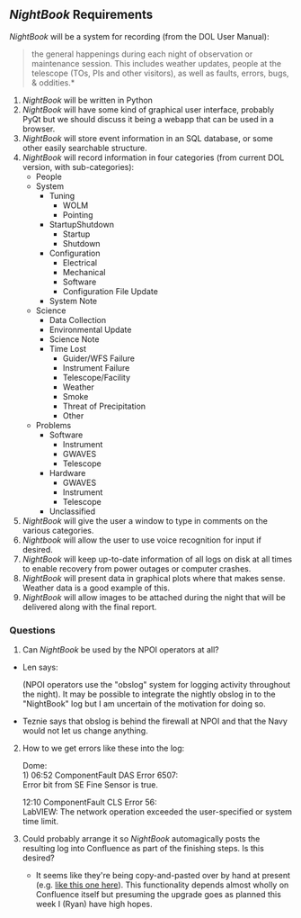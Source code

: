 ## *NightBook* Requirements

*NightBook* will be a system for recording (from the DOL User Manual):

> the general happenings during each night of observation or maintenance session. This includes weather updates,
> people at the telescope (TOs, PIs and other visitors), as well as faults, errors, bugs, & oddities.*

1. *NightBook* will be written in Python
2. *NightBook* will have some kind of graphical user interface, probably PyQt but we should discuss it being
   a webapp that can be used in a browser.
3. *NightBook* will store event information in an SQL database, or some other easily searchable structure.
4. *NightBook* will record information in four categories (from current DOL version, with sub-categories):
   * People
   * System
     * Tuning
       * WOLM
       * Pointing
     * StartupShutdown
       * Startup
       * Shutdown
     * Configuration
       * Electrical
       * Mechanical
       * Software
       * Configuration File Update
     * System Note
   * Science
     * Data Collection
     * Environmental Update
     * Science Note
     * Time Lost
       * Guider/WFS Failure
       * Instrument Failure
       * Telescope/Facility
       * Weather
       * Smoke
       * Threat of Precipitation
       * Other
   * Problems
     * Software
       * Instrument
       * GWAVES
       * Telescope
     * Hardware
       * GWAVES
       * Instrument
       * Telescope
     * Unclassified
5. *NightBook* will give the user a window to type in comments on the various categories.
6. *Nightbook* will allow the user to use voice recognition for input if desired.
7. *NightBook* will keep up-to-date information of all logs on disk at all times to enable recovery from
   power outages or computer crashes.
8. *NightBook* will present data in graphical plots where that makes sense.  Weather data is a good
   example of this.
9. *NightBook* will allow images to be attached during the night that will be delivered along
   with the final report.
   
### Questions

1. Can *NightBook* be used by the NPOI operators at all?

  * Len says:

    (NPOI operators use the "obslog" system for logging activity throughout the night). It may be possible
     to integrate the nightly obslog in to the "NightBook" log but I am uncertain of the motivation for doing so.
 
  * Teznie says that obslog is behind the firewall at NPOI and that the Navy would not let us change anything.
   
2. How to we get errors like these into the log:

   Dome:   
   1&#041; 06:52    ComponentFault       DAS Error 6507:   
   Error bit from SE Fine Sensor is true.
   
   
   12:10    ComponentFault       CLS Error 56:   
   LabVIEW:  The network operation exceeded the user-specified or system time limit.    

3. Could probably arrange it so *NightBook* automagically posts the resulting log into Confluence as part of the finishing steps. Is this desired?  
    - It seems like they're being copy-and-pasted over by hand at present (e.g. [like this one here](https://jumar.lowell.edu/confluence/display/DCTDOC/20181009B+UT)).  This functionality depends almost wholly on Confluence itself but presuming the upgrade goes as planned this week I (Ryan) have high hopes.
